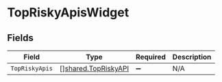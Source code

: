 # TopRiskyApisWidget


## Fields

| Field                                                             | Type                                                              | Required                                                          | Description                                                       |
| ----------------------------------------------------------------- | ----------------------------------------------------------------- | ----------------------------------------------------------------- | ----------------------------------------------------------------- |
| `TopRiskyApis`                                                    | [][shared.TopRiskyAPI](../../../pkg/models/shared/topriskyapi.md) | :heavy_minus_sign:                                                | N/A                                                               |